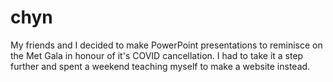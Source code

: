 # chyn
My friends and I decided to make PowerPoint presentations to reminisce on the Met Gala in honour of it's COVID cancellation.
I had to take it a step further and spent a weekend teaching myself to make a website instead.
